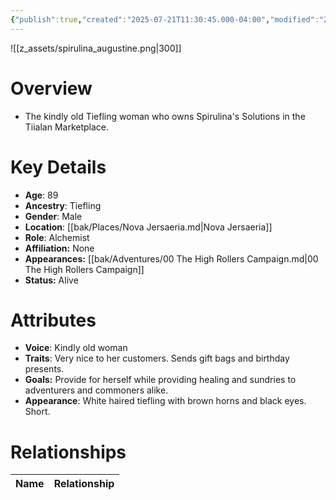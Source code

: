 ```yaml
---
{"publish":true,"created":"2025-07-21T11:30:45.000-04:00","modified":"2025-10-17T10:25:40.090-04:00","cssclasses":""}
---
```


![[z_assets/spirulina_augustine.png|300]]

# Overview
- The kindly old Tiefling woman who owns Spirulina's Solutions in the Tiialan Marketplace.

# Key Details
- **Age**: 89
- **Ancestry**: Tiefling
- **Gender**: Male
- **Location**: [[bak/Places/Nova Jersaeria.md\|Nova Jersaeria]]
- **Role**: Alchemist
- **Affiliation:** None
- **Appearances:** [[bak/Adventures/00 The High Rollers Campaign.md\|00 The High Rollers Campaign]]
- **Status:** Alive

# Attributes
- **Voice**: Kindly old woman
- **Traits**: Very nice to her customers. Sends gift bags and birthday presents.
- **Goals:** Provide for herself while providing healing and sundries to adventurers and commoners alike.
- **Appearance**: White haired tiefling with brown horns and black eyes. Short.

# Relationships

| Name  | Relationship |
| ----- | ------------ |
